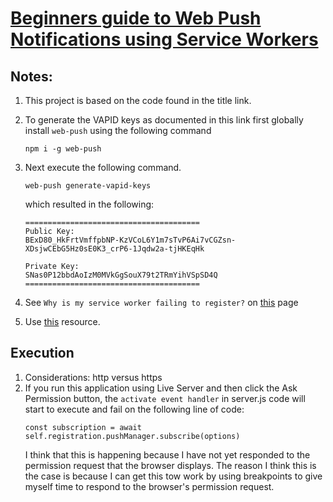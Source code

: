 # [Beginners guide to Web Push Notifications using Service Workers](https://medium.com/@a7ul/beginners-guide-to-web-push-notifications-using-service-workers-cb3474a17679)

## Notes:

1. This project is based on the code found in the title link.
1. To generate the VAPID keys as documented in this link first globally install `web-push` using the following command
   ```
   npm i -g web-push
   ```
1. Next execute the following command.

   ```
   web-push generate-vapid-keys
   ```

   which resulted in the following:

   ```
   =======================================
   Public Key:
   BExD80_HkFrtVmffpbNP-KzVCoL6Y1m7sTvP6Ai7vCGZsn-XDsjwCEbG5Hz0sE0K3_crP6-1Jqdw2a-tjHKEqHk

   Private Key:
   SNas0P12bbdAoIzM0MVkGgSouX79t2TRmYihVSpSD4Q
   =======================================
   ```

1. See `Why is my service worker failing to register?` on [this](https://developer.mozilla.org/en-US/docs/Web/API/Service_Worker_API/Using_Service_Workers) page

1. Use [this](https://duckduckgo.com/?q=how+does+web+push+target+the+browser&iax=videos&ia=videos&iai=https%3A%2F%2Fwww.youtube.com%2Fwatch%3Fv%3D2zHqTjyfIY8) resource.

## Execution

1. Considerations: http versus https
1. If you run this application using Live Server and then click the Ask Permission button, the `activate event handler` in server.js code will start to execute and fail on the following line of code:
   ```
   const subscription = await self.registration.pushManager.subscribe(options)
   ```
   I think that this is happening because I have not yet responded to the permission request that the browser displays. The reason I think this is the case is because I can get this tow work by using breakpoints to give myself time to respond to the browser's permission request.
